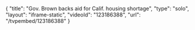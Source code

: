 {
    "title": "Gov. Brown backs aid for Calif. housing shortage",
    "type": "solo",
    "layout": "iframe-static",
    "videoId": "123186388",
    "url": "\/tvpembed\/123186388"
}